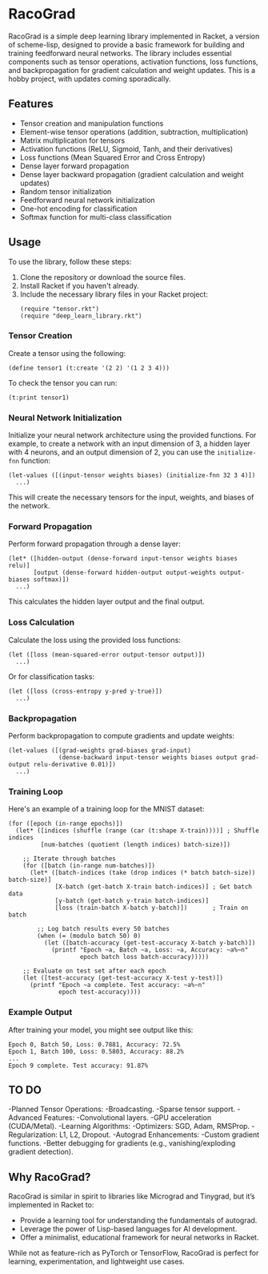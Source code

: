 # RacoGrad

RacoGrad is a simple deep learning library implemented in Racket, a version of scheme-lisp, designed to provide a basic framework for building and training feedforward neural networks. The library includes essential components such as tensor operations, activation functions, loss functions, and backpropagation for gradient calculation and weight updates. This is a hobby project, with updates coming sporadically. 
## Features

- Tensor creation and manipulation functions
- Element-wise tensor operations (addition, subtraction, multiplication)
- Matrix multiplication for tensors
- Activation functions (ReLU, Sigmoid, Tanh, and their derivatives)
- Loss functions (Mean Squared Error and Cross Entropy)
- Dense layer forward propagation
- Dense layer backward propagation (gradient calculation and weight updates)
- Random tensor initialization
- Feedforward neural network initialization
- One-hot encoding for classification
- Softmax function for multi-class classification

## Usage

To use the library, follow these steps:

1. Clone the repository or download the source files.
2. Install Racket if you haven't already.
3. Include the necessary library files in your Racket project:
   ```racket
   (require "tensor.rkt")
   (require "deep_learn_library.rkt")
   ```

### Tensor Creation

Create a tensor using the following:
```racket
(define tensor1 (t:create '(2 2) '(1 2 3 4)))
```
To check the tensor you can run:
```racket
(t:print tensor1)
```

### Neural Network Initialization

Initialize your neural network architecture using the provided functions. For example, to create a network with an input dimension of 3, a hidden layer with 4 neurons, and an output dimension of 2, you can use the `initialize-fnn` function:
```racket
(let-values ([(input-tensor weights biases) (initialize-fnn 32 3 4)])
  ...)
```
This will create the necessary tensors for the input, weights, and biases of the network.

### Forward Propagation

Perform forward propagation through a dense layer:
```racket
(let* ([hidden-output (dense-forward input-tensor weights biases relu)]
       [output (dense-forward hidden-output output-weights output-biases softmax)])
  ...)
```
This calculates the hidden layer output and the final output.

### Loss Calculation

Calculate the loss using the provided loss functions:
```racket
(let ([loss (mean-squared-error output-tensor output)])
  ...)
```
Or for classification tasks:
```racket
(let ([loss (cross-entropy y-pred y-true)])
  ...)
```

### Backpropagation

Perform backpropagation to compute gradients and update weights:
```racket
(let-values ([(grad-weights grad-biases grad-input)
              (dense-backward input-tensor weights biases output grad-output relu-derivative 0.01)])
  ...)
```

### Training Loop

Here's an example of a training loop for the MNIST dataset:
```racket
(for ([epoch (in-range epochs)])
  (let* ([indices (shuffle (range (car (t:shape X-train))))] ; Shuffle indices
         [num-batches (quotient (length indices) batch-size)])

    ;; Iterate through batches
    (for ([batch (in-range num-batches)])
      (let* ([batch-indices (take (drop indices (* batch batch-size)) batch-size)]
             [X-batch (get-batch X-train batch-indices)] ; Get batch data
             [y-batch (get-batch y-train batch-indices)]
             [loss (train-batch X-batch y-batch)])       ; Train on batch

        ;; Log batch results every 50 batches
        (when (= (modulo batch 50) 0)
          (let ([batch-accuracy (get-test-accuracy X-batch y-batch)])
            (printf "Epoch ~a, Batch ~a, Loss: ~a, Accuracy: ~a%~n"
                    epoch batch loss batch-accuracy)))))

    ;; Evaluate on test set after each epoch
    (let ([test-accuracy (get-test-accuracy X-test y-test)])
      (printf "Epoch ~a complete. Test accuracy: ~a%~n"
              epoch test-accuracy))))
```

### Example Output
After training your model, you might see output like this:
```
Epoch 0, Batch 50, Loss: 0.7881, Accuracy: 72.5%
Epoch 1, Batch 100, Loss: 0.5803, Accuracy: 88.2%
...
Epoch 9 complete. Test accuracy: 91.87%
```

## TO DO

-Planned Tensor Operations:
-Broadcasting.
-Sparse tensor support.
-Advanced Features:
-Convolutional layers.
-GPU acceleration (CUDA/Metal).
-Learning Algorithms:
-Optimizers: SGD, Adam, RMSProp.
-Regularization: L1, L2, Dropout.
-Autograd Enhancements:
-Custom gradient functions.
-Better debugging for gradients (e.g., vanishing/exploding gradient detection).

## Why RacoGrad?

RacoGrad is similar in spirit to libraries like Micrograd and Tinygrad, but it’s implemented in Racket to:

- Provide a learning tool for understanding the fundamentals of autograd.
- Leverage the power of Lisp-based languages for AI development.
- Offer a minimalist, educational framework for neural networks in Racket.

While not as feature-rich as PyTorch or TensorFlow, RacoGrad is perfect for learning, experimentation, and lightweight use cases.
